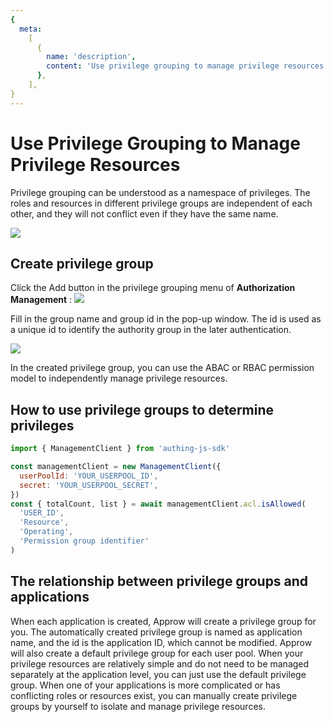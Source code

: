 ```yaml
---
{
  meta:
    [
      {
        name: 'description',
        content: 'Use privilege grouping to manage privilege resources',
      },
    ],
}
---
```


# Use Privilege Grouping to Manage Privilege Resources

<LastUpdated/>

Privilege grouping can be understood as a namespace of privileges. The roles and resources in different privilege groups are independent of each other, and they will not conflict even if they have the same name.

![](~@imagesEnUs/guides/access-control/group1.png)

## Create privilege group

Click the Add button in the privilege grouping menu of **Authorization Management** :
![](~@imagesEnUs/guides/access-control/group2.png)

Fill in the group name and group id in the pop-up window. The id is used as a unique id to identify the authority group in the later authentication.

![](~@imagesEnUs/guides/access-control/group3.png)

In the created privilege group, you can use the ABAC or RBAC permission model to independently manage privilege resources.

## How to use privilege groups to determine privileges

```javascript
import { ManagementClient } from 'authing-js-sdk'

const managementClient = new ManagementClient({
  userPoolId: 'YOUR_USERPOOL_ID',
  secret: 'YOUR_USERPOOL_SECRET',
})
const { totalCount, list } = await managementClient.acl.isAllowed(
  'USER_ID',
  'Resource',
  'Operating',
  'Permission group identifier'
)
```

## The relationship between privilege groups and applications

When each application is created, Approw will create a privilege group for you. The automatically created privilege group is named as application name, and the id is the application ID, which cannot be modified. Approw will also create a default privilege group for each user pool. When your privilege resources are relatively simple and do not need to be managed separately at the application level, you can just use the default privilege group. When one of your applications is more complicated or has conflicting roles or resources exist, you can manually create privilege groups by yourself to isolate and manage privilege resources.
